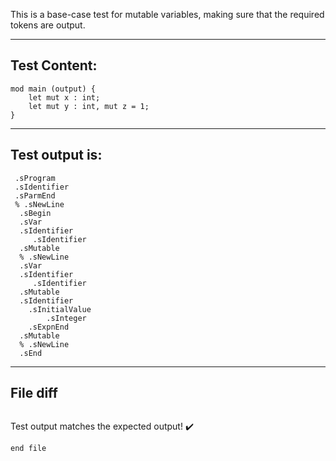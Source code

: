 This is a base-case test for mutable variables, making sure that the required tokens are output.

-------------------------

Test Content: 
-------------------------
```
mod main (output) {
    let mut x : int;
    let mut y : int, mut z = 1;
}
```
------------------------
Test output is: 
-------------------------
```
 .sProgram
 .sIdentifier
 .sParmEnd
 % .sNewLine
  .sBegin
  .sVar
  .sIdentifier
     .sIdentifier
  .sMutable
  % .sNewLine
  .sVar
  .sIdentifier
     .sIdentifier
  .sMutable
  .sIdentifier
    .sInitialValue
        .sInteger
    .sExpnEnd
  .sMutable
  % .sNewLine
  .sEnd

```
------------------------

File diff
-------------------------
```diff

```
Test output matches the expected output! :heavy_check_mark:

```
end file

